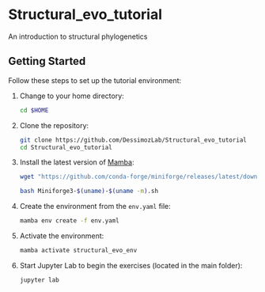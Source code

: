 # Structural_evo_tutorial
An introduction to structural phylogenetics
## Getting Started

Follow these steps to set up the tutorial environment:

1. Change to your home directory:
    ```bash
    cd $HOME
    ```

2. Clone the repository:
    ```bash
    git clone https://github.com/DessimozLab/Structural_evo_tutorial
    cd Structural_evo_tutorial
    ```

3. Install the latest version of [Mamba](https://mamba.readthedocs.io/en/latest/):
    ```bash
    wget "https://github.com/conda-forge/miniforge/releases/latest/download/Miniforge3-$(uname)-$(uname -m).sh"

    bash Miniforge3-$(uname)-$(uname -m).sh

    ```

4. Create the environment from the `env.yaml` file:
    ```bash
    mamba env create -f env.yaml
    ```

5. Activate the environment:
    ```bash
    mamba activate structural_evo_env
    ```

6. Start Jupyter Lab to begin the exercises (located in the main folder):
    ```bash
    jupyter lab
    ```